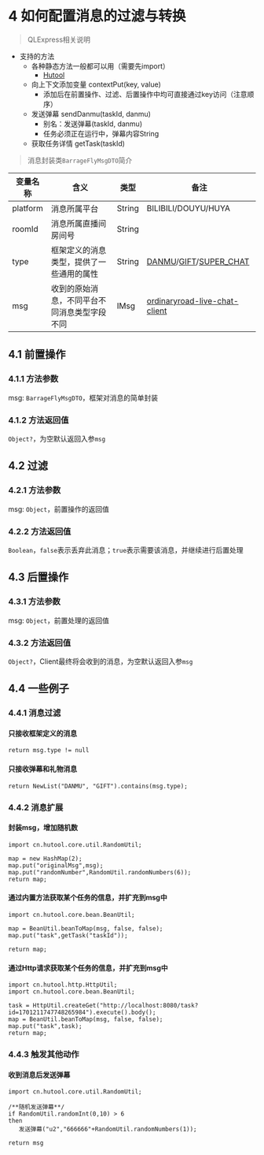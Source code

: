 # 4 如何配置消息的过滤与转换

> QLExpress相关说明

- 支持的方法
    - 各种静态方法一般都可以用（需要先import）
        - [Hutool](https://www.hutool.cn/docs)
    - 向上下文添加变量 contextPut(key, value)
        - 添加后在前置操作、过滤、后置操作中均可直接通过key访问（注意顺序）
    - 发送弹幕 sendDanmu(taskId, danmu)
        - 别名：发送弹幕(taskId, danmu)
        - 任务必须正在运行中，弹幕内容String
    - 获取任务详情 getTask(taskId)

> 消息封装类`BarrageFlyMsgDTO`简介

| 变量名称     | 含义                     | 类型     | 备注                                                                                                                                                                                                                                                                                                                                                                                                                                                                                                                                                                                                                                                                                                        |
|----------|------------------------|--------|-----------------------------------------------------------------------------------------------------------------------------------------------------------------------------------------------------------------------------------------------------------------------------------------------------------------------------------------------------------------------------------------------------------------------------------------------------------------------------------------------------------------------------------------------------------------------------------------------------------------------------------------------------------------------------------------------------------|
| platform | 消息所属平台                 | String | BILIBILI/DOUYU/HUYA                                                                                                                                                                                                                                                                                                                                                                                                                                                                                                                                                                                                                                                                                       |
| roomId   | 消息所属直播间房间号             | String |                                                                                                                                                                                                                                                                                                                                                                                                                                                                                                                                                                                                                                                                                                           |
| type     | 框架定义的消息类型，提供了一些通用的属性   | String | [DANMU](https://github.com/OrdinaryRoad-Project/ordinaryroad-live-chat-client/blob/main/live-chat-client-commons/live-chat-client-commons-base/src/main/java/tech/ordinaryroad/live/chat/client/commons/base/msg/IDanmuMsg.java)/[GIFT](https://github.com/OrdinaryRoad-Project/ordinaryroad-live-chat-client/blob/main/live-chat-client-commons/live-chat-client-commons-base/src/main/java/tech/ordinaryroad/live/chat/client/commons/base/msg/IGiftMsg.java)/[SUPER_CHAT](https://github.com/OrdinaryRoad-Project/ordinaryroad-live-chat-client/blob/main/live-chat-client-commons/live-chat-client-commons-base/src/main/java/tech/ordinaryroad/live/chat/client/commons/base/msg/ISuperChatMsg.java) |
| msg      | 收到的原始消息，不同平台不同消息类型字段不同 | IMsg   | [ordinaryroad-live-chat-client](https://github.com/OrdinaryRoad-Project/ordinaryroad-live-chat-client)                                                                                                                                                                                                                                                                                                                                                                                                                                                                                                                                                                                                    |

## 4.1 前置操作

### 4.1.1 方法参数

msg: `BarrageFlyMsgDTO`，框架对消息的简单封装

### 4.1.2 方法返回值

`Object?`，为空默认返回入参`msg`

## 4.2 过滤

### 4.2.1 方法参数

msg: `Object`，前置操作的返回值

### 4.2.2 方法返回值

`Boolean`，`false`表示丢弃此消息；`true`表示需要该消息，并继续进行后置处理

## 4.3 后置操作

### 4.3.1 方法参数

msg: `Object`，前置处理的返回值

### 4.3.2 方法返回值

`Object?`，Client最终将会收到的消息，为空默认返回入参`msg`

## 4.4 一些例子

### 4.4.1 消息过滤

#### 只接收框架定义的消息

```
return msg.type != null
```

#### 只接收弹幕和礼物消息

```
return NewList("DANMU", "GIFT").contains(msg.type);
```

### 4.4.2 消息扩展

#### 封装msg，增加随机数

```
import cn.hutool.core.util.RandomUtil;

map = new HashMap(2);
map.put("originalMsg",msg);
map.put("randomNumber",RandomUtil.randomNumbers(6));
return map;
```

#### 通过内置方法获取某个任务的信息，并扩充到msg中

```
import cn.hutool.core.bean.BeanUtil;

map = BeanUtil.beanToMap(msg, false, false);
map.put("task",getTask("taskId"));

return map;
```

#### 通过Http请求获取某个任务的信息，并扩充到msg中

```
import cn.hutool.http.HttpUtil;
import cn.hutool.core.bean.BeanUtil;

task = HttpUtil.createGet("http://localhost:8080/task?id=1701211747748265984").execute().body();
map = BeanUtil.beanToMap(msg, false, false);
map.put("task",task);
return map;
```

### 4.4.3 触发其他动作

#### 收到消息后发送弹幕

```
import cn.hutool.core.util.RandomUtil;

/**随机发送弹幕**/
if RandomUtil.randomInt(0,10) > 6
then
   发送弹幕("u2","666666"+RandomUtil.randomNumbers(1));

return msg
```